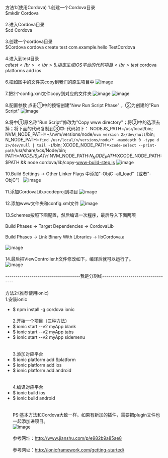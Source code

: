 方法1:(使用Cordova)
1.创建一个Cordova目录</br>
   $mkdir Cordova
</br></br>
2.进入Cordova目录</br>
   $cd Cordova
</br></br>
3.创建一个cordova目录</br>
   $Cordova cordova create test com.example.hello TestCordova
</br></br>
4.进入到test目录</br>
   $cd test
</br></br>
5.指定生成iOS平台的代码项目</br>
   test$ cordova platforms add ios
</br></br>
6.把如图中的文件夹copy到我们的原生项目中
![image](https://github.com/jinzekid/ionic-native-hybirdDev/blob/master/src/imgs/1.png)
</br></br>
7.把2个config.xml文件copy到对应的文件夹
![image](https://github.com/jinzekid/ionic-native-hybirdDev/blob/master/src/imgs/2.png)
![image](https://github.com/jinzekid/ionic-native-hybirdDev/blob/master/src/imgs/3.png)
</br></br>
8.配置参数
点击①中的按钮创建"New Run Script Phase" ，②为创建的"Run Script"
![image](https://github.com/jinzekid/ionic-native-hybirdDev/blob/master/src/imgs/4.png)
</br></br>
9.将中①原名称"Run Script"修改为"Copy www directory"；将②中的选项去掉；将下面的代码复制到③中:
代码如下：
NODEJS_PATH=/usr/local/bin; NVM_NODE_PATH=~/.nvm/versions/node/`nvm version 2>/dev/null`/bin; N_NODE_PATH=`find /usr/local/n/versions/node/* -maxdepth 0 -type d 2>/dev/null | tail -1`/bin; XCODE_NODE_PATH=`xcode-select --print-path`/usr/share/xcs/Node/bin; PATH=$NODEJS_PATH:$NVM_NODE_PATH:$N_NODE_PATH:$XCODE_NODE_PATH:$PATH && node cordova/lib/copy-www-build-step.js
![image](https://github.com/jinzekid/ionic-native-hybirdDev/blob/master/src/imgs/5.png)
</br></br>
10.Build Settings -> Other Linker Flags 中添加"-ObjC -all_load"（或者"-ObjC"）
![image](https://github.com/jinzekid/ionic-native-hybirdDev/blob/master/src/imgs/6.png)
</br></br>
11.添加CordovaLib.xcodeproj到项目
![image](https://github.com/jinzekid/ionic-native-hybirdDev/blob/master/src/imgs/7.png)
</br></br>
12.添加www文件夹和config.xml文件
![image](https://github.com/jinzekid/ionic-native-hybirdDev/blob/master/src/imgs/8.png)
</br></br>
13.Schemes按照下图配置，然后编译一次程序，最后导入下面两项</br></br>
Build Phases -> Target Dependencies -> CordovaLib</br></br>
Build Phases -> Link Binary With Libraries -> libCordova.a</br></br>
![image](https://github.com/jinzekid/ionic-native-hybirdDev/blob/master/src/imgs/9.png)
</br></br>
14.最后把ViewController.h文件修改如下，编译后就可以运行了。</br>
![image](https://github.com/jinzekid/ionic-native-hybirdDev/blob/master/src/imgs/11.png)
</br></br>
-------------------------------------我是分割线----------------------------------
</br></br>
方法2:(推荐使用ionic)</br>
1.安装ionic</br>
- $ npm install -g cordova ionic
</br></br>
2.开始一个项目（三种方法）</br>
- $ ionic start --v2 myApp blank</br>
- $ ionic start --v2 myApp tabs</br>
- $ ionic start --v2 myApp sidemenu</br>
</br></br>
3.添加对应平台</br>
- $ ionic platform add $platform</br>
- $ ionic platform add ios</br>
- $ ionic platform add android</br>
</br></br>
4.编译对应平台</br>
- $ ionic build ios</br>
- $ ionic build android</br>
</br></br>
PS:基本方法和Cordova大致一样。如果有新加的插件，需要把plugin文件也一起添加进项目。</br>
![image](https://github.com/jinzekid/ionic-native-hybirdDev/blob/master/src/imgs/10.png)
</br></br>
参考网址：http://www.jianshu.com/p/e982b9a85ae8
</br></br>
参考网址：http://ionicframework.com/getting-started/

